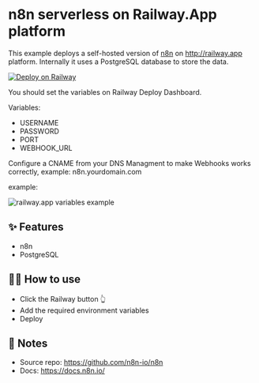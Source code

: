 # n8n serverless on Railway.App platform

This example deploys a self-hosted version of [n8n](https://n8n.io/) on http://railway.app platform.
Internally it uses a PostgreSQL database to store the data.

[![Deploy on Railway](https://railway.app/button.svg)](https://railway.app/new/template?template=https%3A%2F%2Fgithub.com%2Frailwayapp-starters%2Fn8n&plugins=postgresql&envs=USERNAME%2CPASSWORD%2CPORT&PORTDesc=The+port+to+listen+on.+%28You+don%27t+need+to+change%29&PORTDefault=5678)

You should set the variables on Railway Deploy Dashboard.

Variables:  

- USERNAME
- PASSWORD
- PORT
- WEBHOOK_URL

Configure a CNAME from your DNS Managment to make Webhooks works correctly, example:  n8n.yourdomain.com

example:

![railway.app variables example](https://github.com/magadan/n8n-railway.app/blob/main/example.jpg)


## ✨ Features

- n8n
- PostgreSQL

## 💁‍♀️ How to use

- Click the Railway button 👆
- Add the required environment variables
- Deploy

## 📝 Notes

- Source repo: https://github.com/n8n-io/n8n
- Docs: https://docs.n8n.io/
